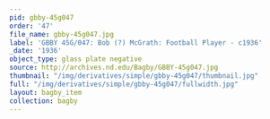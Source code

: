 ```yaml
---
pid: gbby-45g047
order: '47'
file_name: gbby-45g047.jpg
label: 'GBBY 45G/047: Bob (?) McGrath: Football Player - c1936'
_date: '1936'
object_type: glass plate negative
source: http://archives.nd.edu/Bagby/GBBY-45g047.jpg
thumbnail: "/img/derivatives/simple/gbby-45g047/thumbnail.jpg"
full: "/img/derivatives/simple/gbby-45g047/fullwidth.jpg"
layout: bagby_item
collection: bagby
---
```

